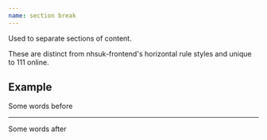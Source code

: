 ```yaml
---
name: section break
---
```


Used to separate sections of content.

These are distinct from nhsuk-frontend's horizontal rule styles and unique to 111 online.

## Example

Some words before

<hr class="app-section-break">

Some words after
